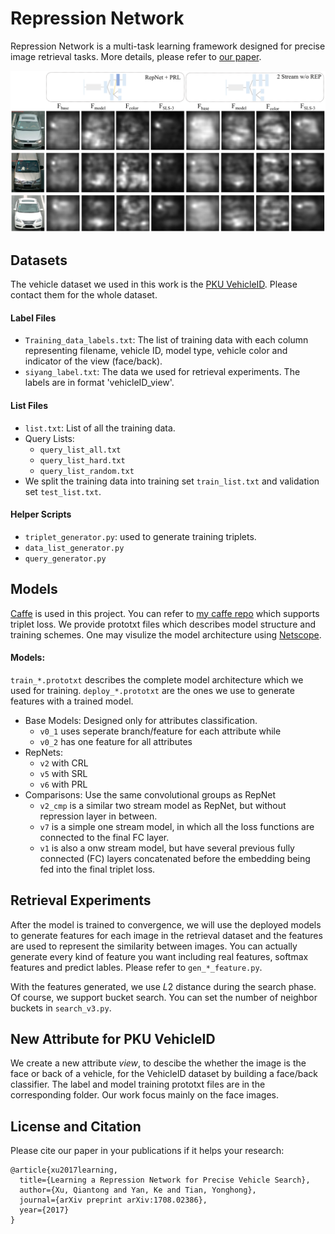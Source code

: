 # Repression Network

Repression Network is a multi-task learning framework designed for precise image retrieval tasks. More details, please refer to [our paper](https://arxiv.org/abs/1708.02386).

![Image of Yaktocat](rf1.png)
## Datasets
The vehicle dataset we used in this work is the [PKU VehicleID](http://pkuml.org/resources/pku-vehicleid.html). Please contact them for the whole dataset.

#### Label Files
- `Training_data_labels.txt`: The list of training data with each column representing filename, vehicle ID, model type, vehicle color and indicator of the view (face/back). 
- `siyang_label.txt`: The data we used for retrieval experiments. The labels are in format 'vehicleID_view'.

#### List Files
- `list.txt`: List of all the training data.
- Query Lists: 
  - `query_list_all.txt`
  - `query_list_hard.txt`
  - `query_list_random.txt`
- We split the training data into training set `train_list.txt` and validation set `test_list.txt`.

#### Helper Scripts
- `triplet_generator.py`: used to generate training triplets.
- `data_list_generator.py`
- `query_generator.py` 


## Models
[Caffe](http://caffe.berkeleyvision.org) is used in this project. You can refer to [my caffe repo](https://github.com/xuqiantong/MyCaffe) which supports triplet loss. We provide prototxt files which describes model structure and training schemes. One may visulize the model architecture using [Netscope](http://ethereon.github.io/netscope/quickstart.html).

#### Models:
`train_*.prototxt` describes the complete model architecture which we used for training. `deploy_*.prototxt` are the ones we use to generate features with a trained model. 

- Base Models: Designed only for attributes classification. 
  - `v0_1` uses seperate branch/feature for each attribute while 
  - `v0_2` has one feature for all attributes
- RepNets: 
	- `v2` with CRL
	- `v5` with SRL
	- `v6` with PRL
- Comparisons: Use the same convolutional groups as RepNet
  - `v2_cmp` is a similar two stream model as RepNet, but without repression layer in between.
  - `v7` is a simple one stream model, in which all the loss functions are connected to the final FC layer.
  - `v1` is also a onw stream model, but have several previous fully connected (FC) layers concatenated before the embedding being fed into the final triplet loss.

## Retrieval Experiments
After the model is trained to convergence, we will use the deployed models to generate features for each image in the retrieval dataset and the features are used to represent the similarity between images. 
You can actually generate every kind of feature you want including real features, softmax features and predict lables. Please refer to `gen_*_feature.py`. 

With the features generated, we use $L2$ distance during the search phase. Of course, we support bucket search. You can set the number of neighbor buckets in `search_v3.py`.


## New Attribute for PKU VehicleID
We create a new attribute *view*, to descibe the whether the image is the face or back of a vehicle, for the VehicleID dataset by building a face/back classifier. The label and model training prototxt files are in the corresponding folder. Our work focus mainly on the face images.

## License and Citation
Please cite our paper in your publications if it helps your research:
```
@article{xu2017learning,
  title={Learning a Repression Network for Precise Vehicle Search},
  author={Xu, Qiantong and Yan, Ke and Tian, Yonghong},
  journal={arXiv preprint arXiv:1708.02386},
  year={2017}
}
```
